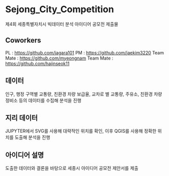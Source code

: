 # Sejong_City_Competition
제4회 세종특별자치시 빅데이터 분석 아이디어 공모전 제출물

## Coworkers
PL : https://github.com/jagara101
PM : https://github.com/jaekim3220
Team Mate : https://github.com/myeongnam
Team Mate : https://github.com/hajinseok11


## 데이터
인구, 행정 구역별 교통량, 친환경 차량 보급율, 교차로 별 교통량, 주유소, 친환경 차량 정비소 등의 데이터를 수집해 분석을 진행

## 지리 데이터
JUPYTER에서 SVG를 사용해 대략적인 위치를 확인, 이후 QGIS를 사용해 정확한 위치를 도출해 분석을 진행

## 아이디어 설명
도출한 데이터와 결론을 바탕으로 세종시 아이디어 공모전 제안서를 제출

